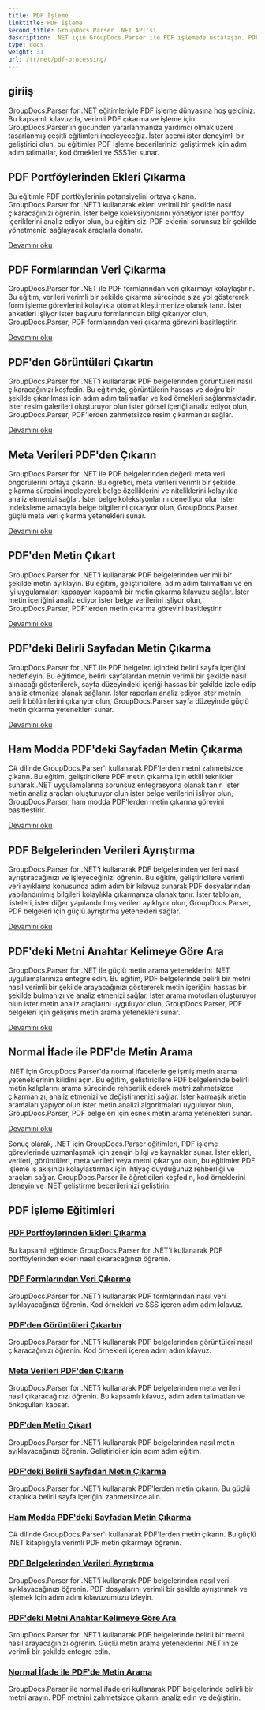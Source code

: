 ```yaml
---
title: PDF İşleme
linktitle: PDF İşleme
second_title: GroupDocs.Parser .NET API'si
description: .NET için GroupDocs.Parser ile PDF işlemede ustalaşın. PDF'lerden ekleri, verileri, görüntüleri, meta verileri ve metni verimli bir şekilde çıkarmayı öğrenin.
type: docs
weight: 31
url: /tr/net/pdf-processing/
---
```

## giriiş

GroupDocs.Parser for .NET eğitimleriyle PDF işleme dünyasına hoş geldiniz. Bu kapsamlı kılavuzda, verimli PDF çıkarma ve işleme için GroupDocs.Parser'ın gücünden yararlanmanıza yardımcı olmak üzere tasarlanmış çeşitli eğitimleri inceleyeceğiz. İster acemi ister deneyimli bir geliştirici olun, bu eğitimler PDF işleme becerilerinizi geliştirmek için adım adım talimatlar, kod örnekleri ve SSS'ler sunar.

## PDF Portföylerinden Ekleri Çıkarma
Bu eğitimle PDF portföylerinin potansiyelini ortaya çıkarın. GroupDocs.Parser for .NET'i kullanarak ekleri verimli bir şekilde nasıl çıkaracağınızı öğrenin. İster belge koleksiyonlarını yönetiyor ister portföy içeriklerini analiz ediyor olun, bu eğitim sizi PDF eklerini sorunsuz bir şekilde yönetmenizi sağlayacak araçlarla donatır.

[Devamını oku](./extract-attachments-from-pdf-portfolios/)

## PDF Formlarından Veri Çıkarma
GroupDocs.Parser for .NET ile PDF formlarından veri çıkarmayı kolaylaştırın. Bu eğitim, verileri verimli bir şekilde çıkarma sürecinde size yol göstererek form işleme görevlerini kolaylıkla otomatikleştirmenize olanak tanır. İster anketleri işliyor ister başvuru formlarından bilgi çıkarıyor olun, GroupDocs.Parser, PDF formlarından veri çıkarma görevini basitleştirir.

[Devamını oku](./extract-data-from-pdf-forms/)

## PDF'den Görüntüleri Çıkartın
GroupDocs.Parser for .NET'i kullanarak PDF belgelerinden görüntüleri nasıl çıkaracağınızı keşfedin. Bu eğitimde, görüntülerin hassas ve doğru bir şekilde çıkarılması için adım adım talimatlar ve kod örnekleri sağlanmaktadır. İster resim galerileri oluşturuyor olun ister görsel içeriği analiz ediyor olun, GroupDocs.Parser, PDF'lerden zahmetsizce resim çıkarmanızı sağlar.

[Devamını oku](./extract-images-from-pdf/)

## Meta Verileri PDF'den Çıkarın
GroupDocs.Parser for .NET ile PDF belgelerinden değerli meta veri öngörülerini ortaya çıkarın. Bu öğretici, meta verileri verimli bir şekilde çıkarma sürecini inceleyerek belge özelliklerini ve niteliklerini kolaylıkla analiz etmenizi sağlar. İster belge koleksiyonlarını denetliyor olun ister indeksleme amacıyla belge bilgilerini çıkarıyor olun, GroupDocs.Parser güçlü meta veri çıkarma yetenekleri sunar.

[Devamını oku](./extract-metadata-from-pdf/)

## PDF'den Metin Çıkart
GroupDocs.Parser for .NET'i kullanarak PDF belgelerinden verimli bir şekilde metin ayıklayın. Bu eğitim, geliştiricilere, adım adım talimatları ve en iyi uygulamaları kapsayan kapsamlı bir metin çıkarma kılavuzu sağlar. İster metin içeriğini analiz ediyor ister belge verilerini işliyor olun, GroupDocs.Parser, PDF'lerden metin çıkarma görevini basitleştirir.

[Devamını oku](./extract-text-from-pdf/)

## PDF'deki Belirli Sayfadan Metin Çıkarma
GroupDocs.Parser for .NET ile PDF belgeleri içindeki belirli sayfa içeriğini hedefleyin. Bu eğitimde, belirli sayfalardan metnin verimli bir şekilde nasıl alınacağı gösterilerek, sayfa düzeyindeki içeriği hassas bir şekilde izole edip analiz etmenize olanak sağlanır. İster raporları analiz ediyor ister metnin belirli bölümlerini çıkarıyor olun, GroupDocs.Parser sayfa düzeyinde güçlü metin çıkarma yetenekleri sunar.

[Devamını oku](./extract-text-from-specific-page-in-pdf/)

## Ham Modda PDF'deki Sayfadan Metin Çıkarma
C# dilinde GroupDocs.Parser'ı kullanarak PDF'lerden metni zahmetsizce çıkarın. Bu eğitim, geliştiricilere PDF metin çıkarma için etkili teknikler sunarak .NET uygulamalarına sorunsuz entegrasyona olanak tanır. İster metin analiz araçları oluşturuyor olun ister belge verilerini işliyor olun, GroupDocs.Parser, ham modda PDF'lerden metin çıkarma görevini basitleştirir.

[Devamını oku](./extract-text-from-page-in-pdf-in-raw-mode/)

## PDF Belgelerinden Verileri Ayrıştırma
GroupDocs.Parser for .NET'i kullanarak PDF belgelerinden verileri nasıl ayrıştıracağınızı ve işleyeceğinizi öğrenin. Bu eğitim, geliştiricilere verimli veri ayıklama konusunda adım adım bir kılavuz sunarak PDF dosyalarından yapılandırılmış bilgileri kolaylıkla çıkarmanıza olanak tanır. İster tabloları, listeleri, ister diğer yapılandırılmış verileri ayıklıyor olun, GroupDocs.Parser, PDF belgeleri için güçlü ayrıştırma yetenekleri sağlar.

[Devamını oku](./parse-data-from-pdf-documents/)

## PDF'deki Metni Anahtar Kelimeye Göre Ara
GroupDocs.Parser for .NET ile güçlü metin arama yeteneklerini .NET uygulamalarınıza entegre edin. Bu eğitim, PDF belgelerinde belirli bir metni nasıl verimli bir şekilde arayacağınızı göstererek metin içeriğini hassas bir şekilde bulmanızı ve analiz etmenizi sağlar. İster arama motorları oluşturuyor olun ister metin analiz araçlarını uyguluyor olun, GroupDocs.Parser, PDF belgeleri için gelişmiş metin arama yetenekleri sunar.

[Devamını oku](./search-text-in-pdf-by-keyword/)

## Normal İfade ile PDF'de Metin Arama
.NET için GroupDocs.Parser'da normal ifadelerle gelişmiş metin arama yeteneklerinin kilidini açın. Bu eğitim, geliştiricilere PDF belgelerinde belirli metin kalıplarını arama sürecinde rehberlik ederek metni zahmetsizce çıkarmanızı, analiz etmenizi ve değiştirmenizi sağlar. İster karmaşık metin aramaları yapıyor olun ister metin analizi algoritmaları uyguluyor olun, GroupDocs.Parser, PDF belgeleri için esnek metin arama yetenekleri sunar.

[Devamını oku](./search-text-in-pdf-by-regular-expression/)

Sonuç olarak, .NET için GroupDocs.Parser eğitimleri, PDF işleme görevlerinde uzmanlaşmak için zengin bilgi ve kaynaklar sunar. İster ekleri, verileri, görüntüleri, meta verileri veya metni çıkarıyor olun, bu eğitimler PDF işleme iş akışınızı kolaylaştırmak için ihtiyaç duyduğunuz rehberliği ve araçları sağlar. GroupDocs.Parser ile öğreticileri keşfedin, kod örneklerini deneyin ve .NET geliştirme becerilerinizi geliştirin.
## PDF İşleme Eğitimleri
### [PDF Portföylerinden Ekleri Çıkarma](./extract-attachments-from-pdf-portfolios/)
Bu kapsamlı eğitimde GroupDocs.Parser for .NET'i kullanarak PDF portföylerinden ekleri nasıl çıkaracağınızı öğrenin.
### [PDF Formlarından Veri Çıkarma](./extract-data-from-pdf-forms/)
GroupDocs.Parser for .NET'i kullanarak PDF formlarından nasıl veri ayıklayacağınızı öğrenin. Kod örnekleri ve SSS içeren adım adım kılavuz.
### [PDF'den Görüntüleri Çıkartın](./extract-images-from-pdf/)
GroupDocs.Parser for .NET'i kullanarak PDF belgelerinden görüntüleri nasıl çıkaracağınızı öğrenin. Kod örnekleri içeren adım adım kılavuz.
### [Meta Verileri PDF'den Çıkarın](./extract-metadata-from-pdf/)
GroupDocs.Parser for .NET'i kullanarak PDF belgelerinden meta verileri nasıl çıkaracağınızı öğrenin. Bu kapsamlı kılavuz, adım adım talimatları ve önkoşulları kapsar.
### [PDF'den Metin Çıkart](./extract-text-from-pdf/)
GroupDocs.Parser for .NET'i kullanarak PDF belgelerinden nasıl metin ayıklayacağınızı öğrenin. Geliştiriciler için adım adım eğitim.
### [PDF'deki Belirli Sayfadan Metin Çıkarma](./extract-text-from-specific-page-in-pdf/)
GroupDocs.Parser for .NET'i kullanarak PDF'lerden metin çıkarın. Bu güçlü kitaplıkla belirli sayfa içeriğini zahmetsizce alın.
### [Ham Modda PDF'deki Sayfadan Metin Çıkarma](./extract-text-from-page-in-pdf-in-raw-mode/)
C# dilinde GroupDocs.Parser'ı kullanarak PDF'lerden metin çıkarın. Bu güçlü .NET kitaplığıyla verimli PDF metin çıkarmayı öğrenin.
### [PDF Belgelerinden Verileri Ayrıştırma](./parse-data-from-pdf-documents/)
GroupDocs.Parser for .NET'i kullanarak PDF belgelerinden nasıl veri ayıklayacağınızı öğrenin. PDF dosyalarını verimli bir şekilde ayrıştırmak ve işlemek için adım adım kılavuzumuzu izleyin.
### [PDF'deki Metni Anahtar Kelimeye Göre Ara](./search-text-in-pdf-by-keyword/)
GroupDocs.Parser for .NET'i kullanarak PDF belgelerinde belirli bir metni nasıl arayacağınızı öğrenin. Güçlü metin arama yeteneklerini .NET'inize verimli bir şekilde entegre edin.
### [Normal İfade ile PDF'de Metin Arama](./search-text-in-pdf-by-regular-expression/)
GroupDocs.Parser ile normal ifadeleri kullanarak PDF belgelerinde belirli bir metni arayın. PDF metnini zahmetsizce çıkarın, analiz edin ve değiştirin.